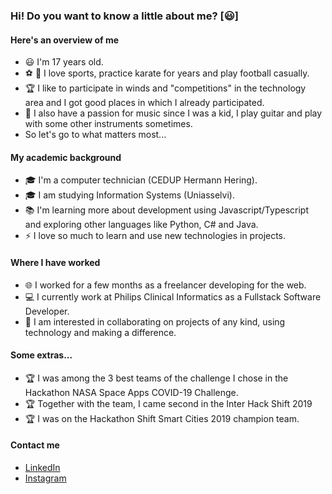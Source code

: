 ### Hi! Do you want to know a little about me? [:smiley:]

#### Here's an overview of me

- :smiley: I'm 17 years old.
- :soccer: :kimono: I love sports, practice karate for years and play football casually.
- :trophy: I like to participate in winds and "competitions" in the technology area and I got good places in which I already participated.
- :guitar: I also have a passion for music since I was a kid, I play guitar and play with some other instruments sometimes.
- So let's go to what matters most...

#### My academic background
- :mortar_board: I'm a computer technician (CEDUP Hermann Hering).
- :mortar_board: I am studying Information Systems (Uniasselvi).
- :books: I'm learning more about development using Javascript/Typescript and exploring other languages like Python, C# and Java.
- ⚡ I love so much to learn and use new technologies in projects.

#### Where I have worked
- :globe_with_meridians: I worked for a few months as a freelancer developing for the web.
- :computer: I currently work at Philips Clinical Informatics as a Fullstack Software Developer.
- :rocket: I am interested in collaborating on projects of any kind, using technology and making a difference.

#### Some extras...
- :trophy: I was among the 3 best teams of the challenge I chose in the Hackathon NASA Space Apps COVID-19 Challenge.
- :trophy: Together with the team, I came second in the Inter Hack Shift 2019
- :trophy: I was on the Hackathon Shift Smart Cities 2019 champion team.

#### Contact me
- [LinkedIn](https://www.linkedin.com/in/ruan-scherer/)
- [Instagram](https://www.instagram.com/ruan.scherer/?hl=pt-br)
